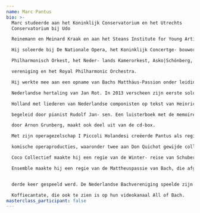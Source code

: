 ```yaml
---
name: Marc Pantus
bio: >-
  Marc studeerde aan het Koninklijk Conservatorium en het Utrechts
  Conservatorium bij Udo

  Reinemann en Meinard Kraak en aan het Steans Institute for Young Artists in Chicago.

  Hij soleerde bij De Nationale Opera, het Koninklijk Concertge- bouworkest, het Rotterdams

  Philharmonisch Orkest, het Neder- lands Kamerorkest, Asko|Schönberg, de Nederlandse Bach-

  vereniging en het Royal Philharmonic Orchestra.

  Hij werkte mee aan een opname van Bachs Matthäus-Passion onder leiding van Jos Vermunt in de

  Nederlandse hertaling van Jan Rot. In 2013 verscheen zijn eerste solo-cd HARRY, Heine in

  Holland met liederen van Nederlandse componisten op tekst van Heinrich Heine. Hij wordt

  begeleid door pianist Rudolf Jan- sen. Een luisterboek met de memoires van Heine, voorgelezen

  door Arnon Grunberg, maakt ook deel uit van de cd-box.

  Met zijn operagezelschap I Piccoli Holandesi creëerde Pantus als regisseur en zanger enkele

  komische operaproducties, waaronder twee aan Don Quichot gewijde collage-opera’s. Voor het

  Coco Collectief maakte hij een regie van de Winter- reise van Schubert. Voor het Luthers Bach

  Ensemble maakte hij een regie van de Mattheuspassie van Bach, die afgelopen voorjaar voor de


  derde keer gespeeld werd. De Nederlandse Bachvereniging speelde zijn regie van Bach’s

  Koffiecantate, die ook te zien is op hun videokanaal All of Bach.
masterclass_participant: false
---
```

